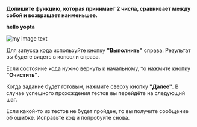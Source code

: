 **Допишите функцию, которая принимает 2 числа, сравнивает между собой и возвращает наименьшее.**

**hello yopta**


![my image text]("https://raw.githubusercontent.com/VladimirGunyavoy/katacoda-scenarios/test_0/python1/assets/katacoda_prom_target_down.png")

Для запуска кода используйте кнопку **"Выполнить"** справа.
Результат вы будете видеть в консоли справа.

Если состояние кода нужно вернуть к начальному, то нажмите кнопку **"Очистить"**.

Когда задание будет готовым, нажмите сверху кнопку **"Далее"**.
В случае успешного прохождения тестов вы перейдёте на следующий шаг.

Если какой-то из тестов не будет пройден, то вы получите сообщение об ошибке.
Исправьте код и попробуйте снова.







